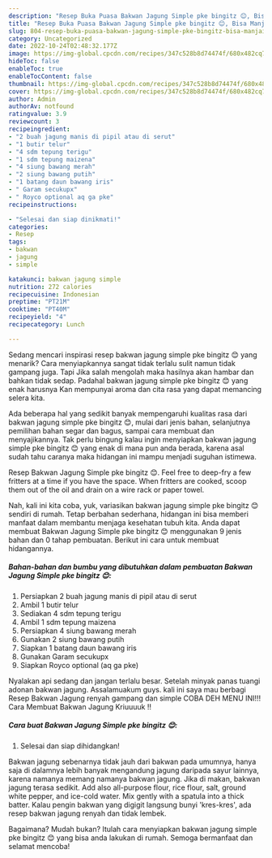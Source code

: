 ```yaml
---
description: "Resep Buka Puasa Bakwan Jagung Simple pke bingitz 😊, Bisa Manjain Lidah"
title: "Resep Buka Puasa Bakwan Jagung Simple pke bingitz 😊, Bisa Manjain Lidah"
slug: 804-resep-buka-puasa-bakwan-jagung-simple-pke-bingitz-bisa-manjain-lidah
category: Uncategorized
date: 2022-10-24T02:48:32.177Z
image: https://img-global.cpcdn.com/recipes/347c528b8d74474f/680x482cq70/bakwan-jagung-simple-pke-bingitz-foto-resep-utama.jpg
hideToc: false
enableToc: true
enableTocContent: false
thumbnail: https://img-global.cpcdn.com/recipes/347c528b8d74474f/680x482cq70/bakwan-jagung-simple-pke-bingitz-foto-resep-utama.jpg
cover: https://img-global.cpcdn.com/recipes/347c528b8d74474f/680x482cq70/bakwan-jagung-simple-pke-bingitz-foto-resep-utama.jpg
author: Admin
authorAv: notfound
ratingvalue: 3.9
reviewcount: 3
recipeingredient:
- "2 buah jagung manis di pipil atau di serut"
- "1 butir telur"
- "4 sdm tepung terigu"
- "1 sdm tepung maizena"
- "4 siung bawang merah"
- "2 siung bawang putih"
- "1 batang daun bawang iris"
- " Garam secukupx"
- " Royco optional aq ga pke"
recipeinstructions:

- "Selesai dan siap dinikmati!"
categories:
- Resep
tags:
- bakwan
- jagung
- simple

katakunci: bakwan jagung simple 
nutrition: 272 calories
recipecuisine: Indonesian
preptime: "PT21M"
cooktime: "PT40M"
recipeyield: "4"
recipecategory: Lunch

---
```



Sedang mencari inspirasi resep bakwan jagung simple pke bingitz 😊 yang menarik? Cara menyiapkannya sangat tidak terlalu sulit namun tidak gampang juga. Tapi Jika salah mengolah maka hasilnya akan hambar dan bahkan tidak sedap. Padahal bakwan jagung simple pke bingitz 😊 yang enak harusnya Kan mempunyai aroma dan cita rasa yang dapat memancing selera kita.


Ada beberapa hal yang sedikit banyak mempengaruhi kualitas rasa dari bakwan jagung simple pke bingitz 😊, mulai dari jenis bahan, selanjutnya pemilihan bahan segar dan bagus, sampai cara membuat dan menyajikannya. Tak perlu bingung kalau ingin menyiapkan bakwan jagung simple pke bingitz 😊 yang enak di mana pun anda berada, karena asal sudah tahu caranya maka hidangan ini mampu menjadi suguhan istimewa.

Resep Bakwan Jagung Simple pke bingitz 😊. Feel free to deep-fry a few fritters at a time if you have the space. When fritters are cooked, scoop them out of the oil and drain on a wire rack or paper towel.


Nah, kali ini kita coba, yuk, variasikan bakwan jagung simple pke bingitz 😊 sendiri di rumah. Tetap berbahan sederhana, hidangan ini bisa memberi manfaat dalam membantu menjaga kesehatan tubuh kita. Anda dapat membuat Bakwan Jagung Simple pke bingitz 😊 menggunakan 9 jenis bahan dan 0 tahap pembuatan. Berikut ini cara untuk membuat hidangannya.

<!--inarticleads1-->

##### Bahan-bahan dan bumbu yang dibutuhkan dalam pembuatan Bakwan Jagung Simple pke bingitz 😊:

1. Persiapkan 2 buah jagung manis di pipil atau di serut
1. Ambil 1 butir telur
1. Sediakan 4 sdm tepung terigu
1. Ambil 1 sdm tepung maizena
1. Persiapkan 4 siung bawang merah
1. Gunakan 2 siung bawang putih
1. Siapkan 1 batang daun bawang iris
1. Gunakan  Garam secukupx
1. Siapkan  Royco optional (aq ga pke)


Nyalakan api sedang dan jangan terlalu besar. Setelah minyak panas tuangi adonan bakwan jagung. Assalamuakum guys. kali ini saya mau berbagi Resep Bakwan Jagung renyah gampang dan simple COBA DEH MENU INI!!! Cara Membuat Bakwan Jagung Kriuuuuk !! 

<!--inarticleads2-->

##### Cara buat Bakwan Jagung Simple pke bingitz 😊:


1. Selesai dan siap dihidangkan!

Bakwan jagung sebenarnya tidak jauh dari bakwan pada umumnya, hanya saja di dalamnya lebih banyak mengandung jagung daripada sayur lainnya, karena namanya memang namanya bakwan jagung. Jika di makan, bakwan jagung terasa sedikit. Add also all-purpose flour, rice flour, salt, ground white pepper, and ice-cold water. Mix gently with a spatula into a thick batter. Kalau pengin bakwan yang digigit langsung bunyi &#39;kres-kres&#39;, ada resep bakwan jagung renyah dan tidak lembek. 

Bagaimana? Mudah bukan? Itulah cara menyiapkan bakwan jagung simple pke bingitz 😊 yang bisa anda lakukan di rumah. Semoga bermanfaat dan selamat mencoba!
